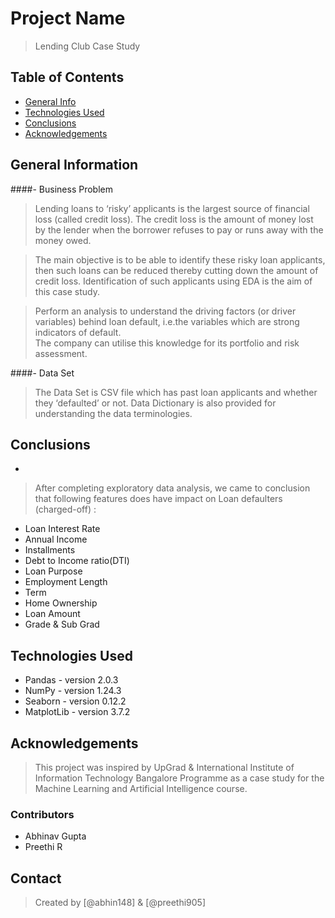 # Project Name
> Lending Club Case Study

## Table of Contents
* [General Info](#general-information)
* [Technologies Used](#technologies-used)
* [Conclusions](#conclusions)
* [Acknowledgements](#acknowledgements)


## General Information

####- Business Problem
 
> Lending loans to ‘risky’ applicants is the largest source of financial loss
> (called credit loss). The credit loss is the amount of money lost by the lender 
> when the borrower refuses to pay or runs away with the money owed. 

> The main objective is to be able to identify these risky loan applicants, 
> then such loans can be reduced thereby cutting down the amount of credit loss. 
> Identification of such applicants using EDA is the aim of this case study. 

> Perform an analysis to understand the driving factors (or driver variables)
> behind loan default, i.e.the variables which are strong indicators of default.  
> The company can utilise this knowledge for its portfolio and risk assessment.

####- Data Set

> The Data Set is CSV file which has past loan applicants and whether they ‘defaulted’ or not. Data Dictionary is also provided for understanding the data terminologies.


## Conclusions
-  
> After completing exploratory data analysis, we 
> came to conclusion that following features does 
> have impact on Loan defaulters (charged-off) :

- Loan Interest Rate
- Annual Income
- Installments
- Debt to Income ratio(DTI)
- Loan Purpose
- Employment Length
- Term
- Home Ownership
- Loan Amount
- Grade & Sub Grad


## Technologies Used

- Pandas - version 2.0.3
- NumPy - version 1.24.3
- Seaborn - version 0.12.2
- MatplotLib - version 3.7.2


## Acknowledgements

> This project was inspired by UpGrad & International Institute of Information Technology Bangalore Programme as a case study for the Machine Learning and Artificial Intelligence course.

### Contributors
- Abhinav Gupta
- Preethi R


## Contact
> Created by [@abhin148] & [@preethi905]

